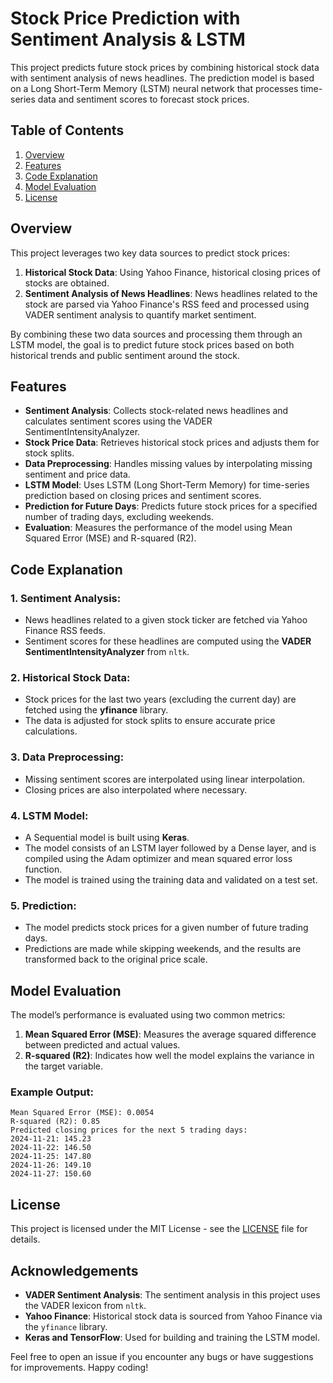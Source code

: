 # Stock Price Prediction with Sentiment Analysis & LSTM

This project predicts future stock prices by combining historical stock data with sentiment analysis of news headlines. The prediction model is based on a Long Short-Term Memory (LSTM) neural network that processes time-series data and sentiment scores to forecast stock prices.

## Table of Contents
1. [Overview](#overview)
2. [Features](#features)
3. [Code Explanation](#code-explanation)
4. [Model Evaluation](#model-evaluation)
5. [License](#license)

## Overview
This project leverages two key data sources to predict stock prices:
1. **Historical Stock Data**: Using Yahoo Finance, historical closing prices of stocks are obtained.
2. **Sentiment Analysis of News Headlines**: News headlines related to the stock are parsed via Yahoo Finance's RSS feed and processed using VADER sentiment analysis to quantify market sentiment.

By combining these two data sources and processing them through an LSTM model, the goal is to predict future stock prices based on both historical trends and public sentiment around the stock.

## Features
- **Sentiment Analysis**: Collects stock-related news headlines and calculates sentiment scores using the VADER SentimentIntensityAnalyzer.
- **Stock Price Data**: Retrieves historical stock prices and adjusts them for stock splits.
- **Data Preprocessing**: Handles missing values by interpolating missing sentiment and price data.
- **LSTM Model**: Uses LSTM (Long Short-Term Memory) for time-series prediction based on closing prices and sentiment scores.
- **Prediction for Future Days**: Predicts future stock prices for a specified number of trading days, excluding weekends.
- **Evaluation**: Measures the performance of the model using Mean Squared Error (MSE) and R-squared (R2).

## Code Explanation

### 1. **Sentiment Analysis**:
   - News headlines related to a given stock ticker are fetched via Yahoo Finance RSS feeds.
   - Sentiment scores for these headlines are computed using the **VADER SentimentIntensityAnalyzer** from `nltk`.

### 2. **Historical Stock Data**:
   - Stock prices for the last two years (excluding the current day) are fetched using the **yfinance** library.
   - The data is adjusted for stock splits to ensure accurate price calculations.

### 3. **Data Preprocessing**:
   - Missing sentiment scores are interpolated using linear interpolation.
   - Closing prices are also interpolated where necessary.

### 4. **LSTM Model**:
   - A Sequential model is built using **Keras**.
   - The model consists of an LSTM layer followed by a Dense layer, and is compiled using the Adam optimizer and mean squared error loss function.
   - The model is trained using the training data and validated on a test set.

### 5. **Prediction**:
   - The model predicts stock prices for a given number of future trading days.
   - Predictions are made while skipping weekends, and the results are transformed back to the original price scale.

## Model Evaluation

The model’s performance is evaluated using two common metrics:
1. **Mean Squared Error (MSE)**: Measures the average squared difference between predicted and actual values.
2. **R-squared (R2)**: Indicates how well the model explains the variance in the target variable.

### Example Output:
```
Mean Squared Error (MSE): 0.0054
R-squared (R2): 0.85
Predicted closing prices for the next 5 trading days:
2024-11-21: 145.23
2024-11-22: 146.50
2024-11-25: 147.80
2024-11-26: 149.10
2024-11-27: 150.60

```

## License

This project is licensed under the MIT License - see the [LICENSE](LICENSE) file for details.

## Acknowledgements

- **VADER Sentiment Analysis**: The sentiment analysis in this project uses the VADER lexicon from `nltk`.
- **Yahoo Finance**: Historical stock data is sourced from Yahoo Finance via the `yfinance` library.
- **Keras and TensorFlow**: Used for building and training the LSTM model.

Feel free to open an issue if you encounter any bugs or have suggestions for improvements. Happy coding!




